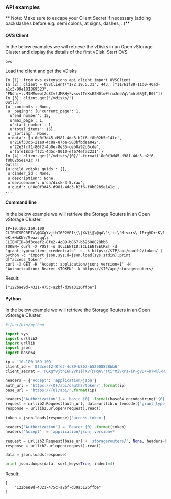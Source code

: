 ### API examples

** Note: Make sure to escape your Client Secret if necessary (adding backslashes before e.g. semi colons, at signs, dashes, ..)**

#### OVS Client
In the below examples we will retrieve the vDisks in an Open vStorage Cluster and display the details of the first vDisk.
Start OVS
```
ovs
```
Load the client and get the vDisks
```
In [1]: from ovs.extensions.api.client import OVSClient
In [2]: client = OVSClient("172.19.5.31", 443, ["11761f88-11d0-40ad-a1c3-09e181869523", "PNdh;+:.MtMMowo[Zc8Iv!JMRHy*v<svfTrKsE2H0tw#!ruJneVq\"mhl6R@T,B0]"])
In [3]: client.get('/vdisks/')
Out[3]:
{u'_contents': None,
 u'_paging': {u'current_page': 1,
  u'end_number': 15,
  u'max_page': 1,
  u'start_number': 1,
  u'total_items': 15},
 u'_sorting': None,
 u'data': [u'0e0f3d45-d981-4dc3-b2f6-f8b02b5e141c',
  u'216f33c6-21e0-4c8a-87ba-503bfbdea042',
  u'22e3fcf1-80f2-4b0e-8e35-ceb0a92d6cde',
  u'fafe18dd-ff21-4d5c-8010-ef674efa2231']}
In [4]: client.get('/vdisks/{0}/'.format('0e0f3d45-d981-4dc3-b2f6-f8b02b5e141c'))
Out[4]:
{u'child_vdisks_guids': [],
 u'cinder_id': None,
 u'description': None,
 u'devicename': u'sa/disk-3-5.raw',
 u'guid': u'0e0f3d45-d981-4dc3-b2f6-f8b02b5e141c',
...
```

#### Command line
In the below example we will retrieve the Storage Routers in an Open vStorage Cluster.
```
IP=10.100.169.100
CLIENTSECRET=\@GXgYvjthI6P2VP1\{\|XV{\@\@qA\'\!ti\"Mivxrs\-IP+gVD+~K\?wKl+HwKN\/5eaasqq\;
CLIENTID=8f3ceef2-8fe2-4c89-b867-b52608828bb6
TOKEN=`curl -X POST -u $CLIENTID:$CLIENTSECRET -d "grant_type=client_credentials" -s -k https://$IP/api/oauth2/token/ | python -c 'import json,sys;d=json.load(sys.stdin);print d["access_token"]'`
curl -X GET -H "Accept: application/json; version=1" -H "Authorization: Bearer $TOKEN" -k https://$IP/api/storagerouters/
```

Result:

```
["122bae9d-4321-475c-a2bf-d39a3126ffbe"]
```

#### Python
In the below example we will retrieve the Storage Routers in an Open vStorage Cluster.

```python
#!/usr/bin/python

import sys
import urllib2
import urllib
import json
import base64

ip = '10.100.169.100'
client_id = '8f3ceef2-8fe2-4c89-b867-b52608828bb6'
client_secret = '@GXgYvjthI6P2VP1{|XV{@@qA\'!ti"Mivxrs-IP+gVD+~K?wKl+HwKN/5eaasqq;'

headers = {'Accept': 'application/json'}
auth_url = 'https://{0}/api/oauth2/token/'.format(ip)
base_url = 'https://{0}/api/'.format(ip)

headers['Authorization'] = 'basic {0}'.format(base64.encodestring('{0}:{1}'.format(client_id, client_secret)).strip())
request = urllib2.Request(auth_url, data=urllib.urlencode({'grant_type': 'client_credentials'}), headers=headers)
response = urllib2.urlopen(request).read()

token = json.loads(response)['access_token']

headers['Authorization'] = 'Bearer {0}'.format(token)
headers['Accept'] = 'application/json; version=*'

request = urllib2.Request(base_url + 'storagerouters/', None, headers=headers)
response = urllib2.urlopen(request).read()

data = json.loads(response)

print json.dumps(data, sort_keys=True, indent=4)
```

Result:

```
[
    "122bae9d-4321-475c-a2bf-d39a3126ffbe"
]
```